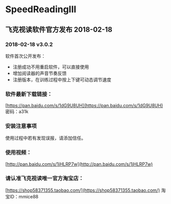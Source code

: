 # SpeedReadingIII
## 飞克视读软件官方发布 2018-02-18

### 2018-02-18 v3.0.2
软件首次公开发布：
* 注册成功不用重启软件，可以直接使用
* 增加阅读器的声音节奏反馈
* 注册版本，在训练过程中按上下键可动态调节速度

### 软件最新下载链接：
[https://pan.baidu.com/s/1dG9U8UH](https://pan.baidu.com/s/1dG9U8UH)
密码：a31k

### 安装注意事项
使用过程中若有发现误报，请添加信任。

### 使用视频：
[http://pan.baidu.com/s/1jHLRP7w](http://pan.baidu.com/s/1jHLRP7w)

### 请认准飞克视读唯一官方淘宝店：
[https://shop58371355.taobao.com/](https://shop58371355.taobao.com/)
淘宝ID：mmice88

